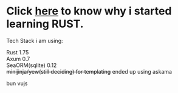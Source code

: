 # Click <a href="https://youtu.be/LDU_Txk06tM?t=66">here</a> to know why i started learning RUST.

Tech Stack i am using:<br>

Rust 1.75<br>
Axum 0.7<br>
SeaORM(sqlite) 0.12<br>
<s>minijinja/yew(still deciding) for templating</s> ended up using askama<br>

bun
vujs
